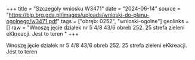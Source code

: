 +++
title = "Szczegóły wniosku W3471"
date = "2024-06-14"
source = "https://bip.brg.gda.pl/images/uploads/wnioski-do-planu-ogolnego/w3471.pdf"
tags = ["obręb: 0252", "wnioski-ogolne"]
geolinks = []
raw = "Wnoszę jęcie działek nr 5 4/8 43/6 obreb 252. 25 strefa zieleni eKkreacji. Jest to teren "
+++

Wnoszę jęcie działek nr 5 4/8 43/6 obreb 252. 25 strefa zieleni eKkreacji. Jest to teren



